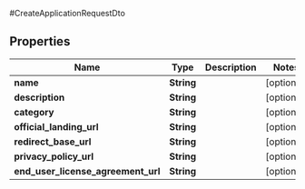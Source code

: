 #CreateApplicationRequestDto

## Properties
Name | Type | Description | Notes
------------ | ------------- | ------------- | -------------
**name** | **String** |  | [optional] 
**description** | **String** |  | [optional] 
**category** | **String** |  | [optional] 
**official_landing_url** | **String** |  | [optional] 
**redirect_base_url** | **String** |  | [optional] 
**privacy_policy_url** | **String** |  | [optional] 
**end_user_license_agreement_url** | **String** |  | [optional] 


